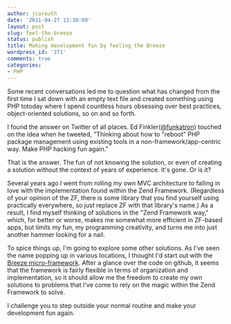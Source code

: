 ```yaml
---
author: jcarouth
date: '2011-04-27 13:30:09'
layout: post
slug: feel-the-breeze
status: publish
title: Making development fun by feeling the Breeze
wordpress_id: '271'
comments: true
categories:
- PHP
---
```


Some recent conversations led me to question what has changed from the first time I sat down with an empty text file and created something using PHP totoday where I spend countless hours obsessing over best practices, object-oriented solutions, so on and so forth.

I found the answer on Twitter of all places. Ed Finkler([@funkatron](http://twitter.com/#!/funkatron)) touched on the idea when he tweeted, "Thinking about how to "reboot" PHP package management using existing tools in a non-framework/app-centric way. Make PHP hacking fun again."

That is the answer. The fun of not knowing the solution, or even of creating a solution without the context of years of experience. It's gone. Or is it?

Several years ago I went from rolling my own MVC architecture to falling in love with the implementation found within the Zend Framework. (Regardless of your opinion of the ZF, there is some library that you find yourself using practically everywhere, so just replace ZF with that library's name.) As a result, I find myself thinking of solutions in the "Zend Framework way," which, for better or worse, makes me somewhat more efficient in ZF-based apps, but limits my fun, my programming creativity, and turns me into just another hammer looking for a nail.

To spice things up, I'm going to explore some other solutions. As I've seen the name popping up in various locations, I thought I'd start out with the [Breeze micro-framework](https://github.com/whatthejeff/breeze). After a glance over the code on github, it seems that the framework is fairly flexible in terms of organization and implementation, so it should allow me the freedom to create my own solutions to problems that I've come to rely on the magic within the Zend Framework to solve.

I challenge you to step outside your normal routine and make your development fun again.


